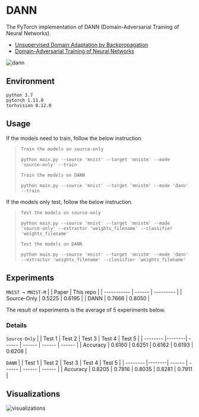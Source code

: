 # DANN

The PyTorch implementation of DANN (Domain-Adversarial Training of Neural Networks).

 - [Unsupervised Domain Adaptation by Backpropagation](https://arxiv.org/abs/1409.7495)
 - [Domain-Adversarial Training of Neural Networks](https://arxiv.org/abs/1505.07818)

![dann](https://user-images.githubusercontent.com/97284065/175561529-d2e836b6-deba-42bb-8b5f-ab8f3491c248.png)


## Environment

```
python 3.7
pytorch 1.11.0
torhvision 0.12.0
```


## Usage

If the models need to train, follow the below instruction. 

> `Train the models on source-only`
> ```
> python main.py --source 'mnist' --target 'mnistm' --mode 'source-only' --train
> ```
> `Train the models on DANN`
> ```
> python main.py --source 'mnist' --target 'mnistm' --mode 'dann' --train
> ```


If the models only test, follow the below instruction.

> `Test the models on source-only`
> ```
> python main.py --source 'mnist' --target 'mnistm' --mode 'source-only' --extractor 'weights_filename' --classifier 'weights_filename'
> ```
> `Test the models on DANN`
> ```
> python main.py --source 'mnist' --target 'mnistm' --mode 'dann' --extractor 'weights_filename' --classifier 'weights_filename'
> ```


## Experiments

`MNIST → MNIST-M`
|             |  Paper | This repo |
| ----------- | ------ | --------- |
| Source-Only | 0.5225 |   0.6195  |
|    DANN     | 0.7666 |   0.8050  |

The result of experiments is the average of 5 experiments below.


### Details

`Source-Only`
|          | Test 1 | Test 2 | Test 3 | Test 4 | Test 5 |
| -------- |--------| ------ | ------ | ------ | ------ |
| Accuracy | 0.6160 | 0.6251 | 0.6162 | 0.6193 | 0.6208 |

`DANN`
|          | Test 1 | Test 2 | Test 3 | Test 4 | Test 5 |
| -------- |--------| ------ | ------ | ------ | ------ |
| Accuracy | 0.8205 | 0.7816 | 0.8035 | 0.8281 | 0.7911 |


## Visualizations
![visualizations](https://user-images.githubusercontent.com/97284065/175574285-ef19218e-6922-434f-bd06-4913390af4f7.png)
